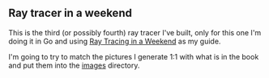 ## Ray tracer in a weekend

This is the third (or possibly fourth) ray tracer I've built, only 
for this one I'm doing it in Go and using 
[Ray Tracing in a Weekend](https://www.realtimerendering.com/raytracing/Ray%20Tracing%20in%20a%20Weekend.pdf)
as my guide.  

I'm going to try to match the pictures I generate 1:1 with what is in the book and put them 
into the [images](images) directory.
